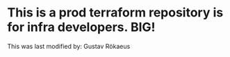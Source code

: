 # This is a prod terraform repository is for infra developers. BIG! 
This was last modified by: Gustav Rökaeus